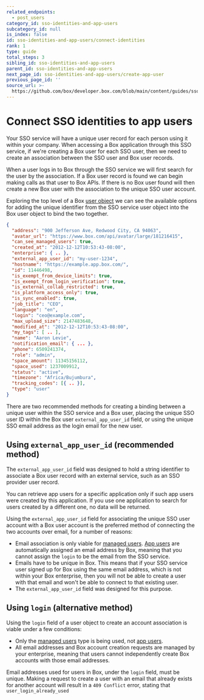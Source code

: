 ```yaml
---
related_endpoints:
  - post_users
category_id: sso-identities-and-app-users
subcategory_id: null
is_index: false
id: sso-identities-and-app-users/connect-identities
rank: 1
type: guide
total_steps: 3
sibling_id: sso-identities-and-app-users
parent_id: sso-identities-and-app-users
next_page_id: sso-identities-and-app-users/create-app-user
previous_page_id: ''
source_url: >-
  https://github.com/box/developer.box.com/blob/main/content/guides/sso-identities-and-app-users/1-connect-identities.md
---
```

# Connect SSO identities to app users

Your SSO service will have a unique user record for each person using it within
your company. When accessing a Box application through this SSO service, if
we're creating a Box user for each SSO user, then we need to create an
association between the SSO user and Box user records.

When a user logs in to Box through the SSO service we will first search for the
user by the association. If a Box user record is found we can begin making
calls as that user to Box APIs. If there is no Box user found will then create
a new Box user with the association to the unique SSO user account.

Exploring the top level of a Box [user object](r://user) we can see
the available options for adding the unique identifier from the SSO service
user object into the Box user object to bind the two together.

```json
{
  "address": "900 Jefferson Ave, Redwood City, CA 94063",
  "avatar_url": "https://www.box.com/api/avatar/large/181216415",
  "can_see_managed_users": true,
  "created_at": "2012-12-12T10:53:43-08:00",
  "enterprise": { .. },
  "external_app_user_id": "my-user-1234",
  "hostname": "https://example.app.box.com/",
  "id": 11446498,
  "is_exempt_from_device_limits": true,
  "is_exempt_from_login_verification": true,
  "is_external_collab_restricted": true,
  "is_platform_access_only": true,
  "is_sync_enabled": true,
  "job_title": "CEO",
  "language": "en",
  "login": "ceo@example.com",
  "max_upload_size": 2147483648,
  "modified_at": "2012-12-12T10:53:43-08:00",
  "my_tags": [ .. ],
  "name": "Aaron Levie",
  "notification_email": { ... },
  "phone": 6509241374,
  "role": "admin",
  "space_amount": 11345156112,
  "space_used": 1237009912,
  "status": "active",
  "timezone": "Africa/Bujumbura",
  "tracking_codes": [{ .. }],
  "type": "user"
}
```

There are two recommended methods for creating a binding between a unique user
within the SSO service and a Box user, placing the unique SSO user ID within
the Box user `external_app_user_id` field, or using the unique SSO email address
as the login email for the new user.

## Using `external_app_user_id` (recommended method)

The `external_app_user_id` field was designed to hold a string identifier to
associate a Box user record with an external service, such as an SSO provider
user record.

<message type='warning'>

You can retrieve app users for a specific application only if such app
users were created by this application.
If you use one application to search for users
created by a different one, no data will be returned.

</message>

Using the `external_app_user_id` field for associating the unique SSO user
account with a Box user account is the preferred method of connecting the two
accounts over email, for a number of reasons:

* Email association is only viable for
 [managed users](page://platform/user-types/#managed-users).
 [App users](page://platform/user-types/#app-user) are
 automatically assigned an email address by Box, meaning that you cannot assign
 the `login` to be the email from the SSO service. 
* Emails have to be unique in Box. This means that if your SSO service user
 signed up for Box using the same email address, which is not within your Box
 enterprise, then you will not be able to create a user with that email and
 won't be able to connect to that existing user.
* The `external_app_user_id` field was designed for this purpose.

## Using `login` (alternative method)

Using the `login` field of a user object to create an account association is
viable under a few conditions:

* Only the 
 [managed users](getting-started://authentication/user-types/#managed-users/)
 type is being used, not
 [app users](page://platform/user-types/#app-user).
* All email addresses and Box account creation requests are managed by your
 enterprise, meaning that users cannot independently create Box accounts with
 those email addresses.

<Message warning>

Email addresses used for users in Box, under the `login` field, must be
unique. Making a request to create a user with an email that already exists
for another account will result in a `409 Conflict` error, stating that
`user_login_already_used`

</Message>